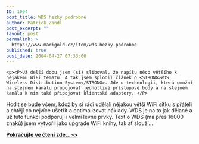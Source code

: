 ```yaml
---
ID: 1004
post_title: WDS hezky podrobně
author: Patrick Zandl
post_excerpt: ""
layout: post
permalink: >
  https://www.marigold.cz/item/wds-hezky-podrobne
published: true
post_date: 2004-04-27 07:33:00
---
```

	<p><P>Už delší dobu jsem (si) sliboval, že napíšu něco většího k nějakému WiFi tématu. A tak jsem splodil článek o <STRONG>WDS, Wireless Distribution System</STRONG>. Jde o technologii, která umožní na stejném kanálu propojovat jednotlivé přístupové body a na stejném kanálu k nim také připojovat klientské adaptery. </P>
<P>Hodit se bude všem, kdož by si rádi udělali nějakou větší WiFi síťku s přáteli a chtějí co nejvíce ušetřit a optimalizovat náklady. WDS je na to jak dělané a už tuto funkci podporují i velmi levné prvky. Text o WDS (má přes 16000 znaků) jsem vytvořil jako upgrade WiFi knihy, tak ať slouží...</P><A href="/zacinajicim/wds040427.html">
<P><STRONG>Pokračujte ve čtení zde...&gt;&gt;</STRONG></P></A>
</p>